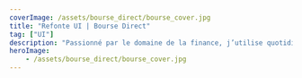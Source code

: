 ```yaml
---
coverImage: /assets/bourse_direct/bourse_cover.jpg
title: "Refonte UI | Bourse Direct"
tag: ["UI"]
description: "Passionné par le domaine de la finance, j’utilise quotidiennement plusieurs applications pour me tenir informé. Récemment, j’ai découvert l’interface de Bourse Direct, que j’ai trouvée vieillissante, avec une surcharge d’informations et une palette de couleurs peu harmonieuse, ce qui nuit à l’expérience utilisateur. J’ai donc entrepris de repenser la page d’accueil en proposant un design plus moderne, épuré et orienté utilisateur."
heroImage:
    - /assets/bourse_direct/bourse_cover.jpg
---
```

